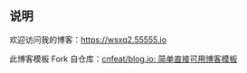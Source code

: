 ## 说明
欢迎访问我的博客：<https://wsxq2.55555.io>

此博客模板 Fork 自仓库：[cnfeat/blog.io: 简单直接可用博客模板](https://github.com/cnfeat/blog.io)
